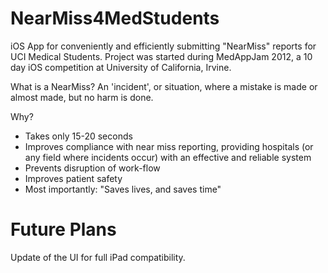 NearMiss4MedStudents
====================
iOS App for conveniently and efficiently submitting "NearMiss" reports for UCI Medical Students. Project was
started during MedAppJam 2012, a 10 day iOS competition at University of California, Irvine.

What is a NearMiss?
An 'incident', or situation, where a mistake is made or almost made, but no harm is done.

Why?
* Takes only 15-20 seconds
* Improves compliance with near miss reporting, providing hospitals (or any field where incidents occur) with
  an effective and reliable system
* Prevents disruption of work-flow
* Improves patient safety
* Most importantly: "Saves lives, and saves time"

Future Plans
============
Update of the UI for full iPad compatibility.
